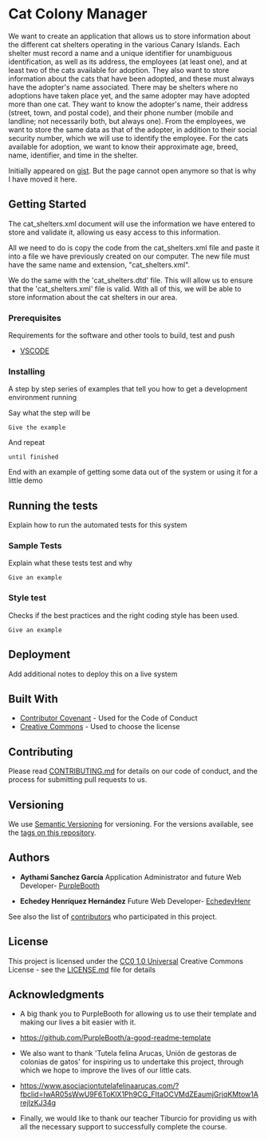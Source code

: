# Cat Colony Manager

We want to create an application that allows us to store information about the different cat shelters operating in the various Canary Islands.
Each shelter must record a name and a unique identifier for unambiguous identification, as well as its address, the employees (at least one), and at least two of the cats available for adoption.
They also want to store information about the cats that have been adopted, and these must always have the adopter's name associated. There may be shelters where no adoptions have taken place yet, and the same adopter may have adopted more than one cat.
They want to know the adopter's name, their address (street, town, and postal code), and their phone number (mobile and landline; not necessarily both, but always one).
From the employees, we want to store the same data as that of the adopter, in addition to their social security number, which we will use to identify the employee.
For the cats available for adoption, we want to know their approximate age, breed, name, identifier, and time in the shelter.

Initially appeared on
[gist](https://gist.github.com/PurpleBooth/109311bb0361f32d87a2). But the page cannot open anymore so that is why I have moved it here.

## Getting Started

The cat_shelters.xml document will use the information we have entered to store and validate it, allowing us easy access to this information.

All we need to do is copy the code from the cat_shelters.xml file and paste it into a file we have previously created on our computer. The new file must have the same name and extension, "cat_shelters.xml".

We do the same with the 'cat_shelters.dtd' file. This will allow us to ensure that the 'cat_shelters.xml' file is valid. With all of this, we will be able to store information about the cat shelters in our area.

### Prerequisites

Requirements for the software and other tools to build, test and push 
- [VSCODE](https://code.visualstudio.com)


### Installing

A step by step series of examples that tell you how to get a development
environment running

Say what the step will be

    Give the example

And repeat

    until finished

End with an example of getting some data out of the system or using it
for a little demo

## Running the tests

Explain how to run the automated tests for this system

### Sample Tests

Explain what these tests test and why

    Give an example

### Style test

Checks if the best practices and the right coding style has been used.

    Give an example

## Deployment

Add additional notes to deploy this on a live system

## Built With

  - [Contributor Covenant](https://www.contributor-covenant.org/) - Used
    for the Code of Conduct
  - [Creative Commons](https://creativecommons.org/) - Used to choose
    the license

## Contributing

Please read [CONTRIBUTING.md](CONTRIBUTING.md) for details on our code
of conduct, and the process for submitting pull requests to us.

## Versioning

We use [Semantic Versioning](http://semver.org/) for versioning. For the versions
available, see the [tags on this
repository](https://github.com/PurpleBooth/a-good-readme-template/tags).

## Authors

  - **Aythami Sanchez García** Application Administrator and future Web Developer-
    [PurpleBooth](https://github.com/PurpleBooth)
    
  - **Echedey Henríquez Hernández** Future Web Developer-
    [EchedeyHenr](https://github.com/EchedeyHenr)

See also the list of
[contributors](https://github.com/PurpleBooth/a-good-readme-template/contributors)
who participated in this project.

## License

This project is licensed under the [CC0 1.0 Universal](LICENSE.md)
Creative Commons License - see the [LICENSE.md](LICENSE.md) file for
details

## Acknowledgments

  - A big thank you to PurpleBooth for allowing us to use their template and making our lives a bit easier with it.
  - https://github.com/PurpleBooth/a-good-readme-template
  
  - We also want to thank 'Tutela felina Arucas, Unión de gestoras de colonias de gatos' for inspiring us to undertake  this project, through which we hope to improve the lives of our little cats.
  - https://www.asociaciontutelafelinaarucas.com/?fbclid=IwAR05sWwU9F6ToKlX1Ph9CG_FItaOCVMdZEaumjGrjqKMtow1ArejlzKJ34g

  - Finally, we would like to thank our teacher Tiburcio for providing us with all the necessary support to successfully complete the course.
